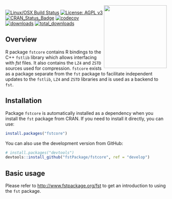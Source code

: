
<img src="fst.png" align="right" height="196" width="196" />

[![Linux/OSX Build
Status](https://travis-ci.org/fstpackage/fstcore.svg?branch=develop)](https://travis-ci.org/fstpackage/fstcore)
[![License: AGPL
v3](https://img.shields.io/badge/License-AGPL%20v3-blue.svg)](https://www.gnu.org/licenses/agpl-3.0)
[![CRAN\_Status\_Badge](http://www.r-pkg.org/badges/version/fstcore)](https://cran.r-project.org/package=fstcore)
[![codecov](https://codecov.io/gh/fstpackage/fstcore/branch/develop/graph/badge.svg)](https://codecov.io/gh/fstpackage/fstcore)
[![downloads](http://cranlogs.r-pkg.org/badges/fstcore)](http://cran.rstudio.com/web/packages/fstcore/index.html)
[![total\_downloads](https://cranlogs.r-pkg.org/badges/grand-total/fstcore)](http://cran.rstudio.com/web/packages/fstcore/index.html)


## Overview

R package `fstcore` contains R bindings to the C++ `fstlib` library which allows interfacing with _fst_ files.
It also contains the `LZ4` and `ZSTD` sources used for compression. `fstcore` exists as a package separate from the
`fst` package to facilitate independent updates to the `fstlib`, `LZ4` and `ZSTD` libraries and is used as a
backend to `fst`.


## Installation

Package `fstcore` is automatically installed as a dependency when you install the `fst` package from CRAN.
If you need to install it directly, you can use:

``` r
install.packages("fstcore")
```

You can also use the development version from GitHub:

``` r
# install.packages("devtools")
devtools::install_github("fstPackage/fstcore", ref = "develop")
```

## Basic usage

Please refer to http://www.fstpackage.org/fst to get an introduction to using the `fst` package.
